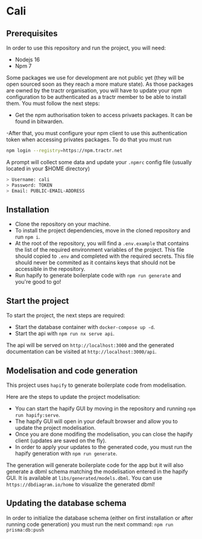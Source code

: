 # Cali

## Prerequisites

In order to use this repository and run the project, you will need:

- Nodejs 16
- Npm 7

Some packages we use for development are not public yet (they will be open
sourced soon as they reach a more mature state). As those packages are owned by
the tractr organisation, you will have to update your npm configuration to be
authenticated as a tractr member to be able to install them. You must follow the
next steps:

- Get the npm authorisation token to access privaets packages. It can be found
  in bitwarden.

-After that, you must configure your npm client to use this authentication token
when accessing privates packages. To do that you must run

```bash
npm login --registry=https://npm.tractr.net
```

A prompt will collect some data and update your `.npmrc` config file (usually
located in your $HOME directory)

```bash
> Username: cali
> Password: TOKEN
> Email: PUBLIC-EMAIL-ADDRESS
```

## Installation

- Clone the repository on your machine.
- To install the project dependencies, move in the cloned repository and run
  `npm i`.
- At the root of the repository, you will find a `.env.example` that contains
  the list of the required environment variables of the project. This file
  should copied to `.env` and completed with the required secrets. This file
  should never be commited as it contains keys that should not be accessible in
  the repository.
- Run hapify to generate boilerplate code with `npm run generate` and you're
  good to go!

## Start the project

To start the project, the next steps are required:

- Start the database container with `docker-compose up -d`.
- Start the api with `npm run nx serve api`.

The api will be served on `http://localhost:3000` and the generated
documentation can be visited at `http://localhost:3000/api`.

## Modelisation and code generation

This project uses `hapify` to generate boilerplate code from modelisation.

Here are the steps to update the project modelisation:

- You can start the hapify GUI by moving in the repository and running
  `npm run hapify:serve`.
- The hapify GUI will open in your default browser and allow you to update the
  project modelisation.
- Once you are done modifing the modelisation, you can close the hapify client
  (updates are saved on the fly).
- In order to apply your updates to the generated code, you must run the hapify
  generation with `npm run generate`.

The generation will generate boilerplate code for the app but it will also
generate a dbml schema matching the modelisation entered in the hapify GUI. It
is available at `libs/generated/models.dbml`. You can use
`https://dbdiagram.io/home` to visualize the generated dbml!

## Updating the database schema

In order to initialize the database schema (either on first installation or
after running code generation) you must run the next command:
`npm run prisma:db:push`
